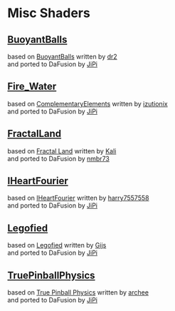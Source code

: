 
  <!--                                                             -->
  <!--           THIS IS AN AUTOMATICALLY GENERATED FILE           -->
  <!--                                                             -->
  <!--                  D O   N O T   E D I T ! ! !                -->
  <!--                                                             -->
  <!--  ALL CHANGES WILL BE OVERWRITTEN WITHOUT ANY FURTHER NOTICE -->
  <!--                                                             -->


# Misc Shaders

## **[BuoyantBalls](BuoyantBalls.md)**
based on [BuoyantBalls](https://www.shadertoy.com/view/MtsBW8) written by [dr2](https://www.shadertoy.com/user/dr2)<br />and ported to DaFusion by [JiPi](....//Site/Profiles/JiPi.md)

## **[Fire_Water](Fire_Water.md)**
based on [ComplementaryElements](https://www.shadertoy.com/view/tdsBz4) written by [izutionix](https://www.shadertoy.com/user/izutionix)<br />and ported to DaFusion by [JiPi](....//Site/Profiles/JiPi.md)

## **[FractalLand](FractalLand.md)**
based on [Fractal Land](https://www.shadertoy.com/view/XsBXWt) written by [Kali](https://www.shadertoy.com/user/Kali)<br />and ported to DaFusion by [nmbr73](....//Site/Profiles/nmbr73.md)

## **[IHeartFourier](IHeartFourier.md)**
based on [IHeartFourier](https://www.shadertoy.com/view/tltSWr) written by [harry7557558](https://www.shadertoy.com/user/harry7557558)<br />and ported to DaFusion by [JiPi](....//Site/Profiles/JiPi.md)

## **[Legofied](Legofied.md)**
based on [Legofied](https://www.shadertoy.com/view/XtBSzy) written by [Gijs](https://www.shadertoy.com/user/Gijs)<br />and ported to DaFusion by [JiPi](....//Site/Profiles/JiPi.md)

## **[TruePinballPhysics](TruePinballPhysics.md)**
based on [True Pinball Physics](https://www.shadertoy.com/view/4tBGRm) written by [archee](https://www.shadertoy.com/user/archee)<br />and ported to DaFusion by [JiPi](....//Site/Profiles/JiPi.md)

